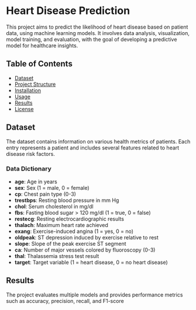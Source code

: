 # Heart Disease Prediction

This project aims to predict the likelihood of heart disease based on patient data, using machine learning models. It involves data analysis, visualization, model training, and evaluation, with the goal of developing a predictive model for healthcare insights.

## Table of Contents
- [Dataset](#dataset)
- [Project Structure](#project-structure)
- [Installation](#installation)
- [Usage](#usage)
- [Results](#results)
- [License](#license)

## Dataset

The dataset contains information on various health metrics of patients. Each entry represents a patient and includes several features related to heart disease risk factors.

### Data Dictionary
- **age**: Age in years
- **sex**: Sex (1 = male, 0 = female)
- **cp**: Chest pain type (0-3)
- **trestbps**: Resting blood pressure in mm Hg
- **chol**: Serum cholesterol in mg/dl
- **fbs**: Fasting blood sugar > 120 mg/dl (1 = true, 0 = false)
- **restecg**: Resting electrocardiographic results
- **thalach**: Maximum heart rate achieved
- **exang**: Exercise-induced angina (1 = yes, 0 = no)
- **oldpeak**: ST depression induced by exercise relative to rest
- **slope**: Slope of the peak exercise ST segment
- **ca**: Number of major vessels colored by fluoroscopy (0-3)
- **thal**: Thalassemia stress test result
- **target**: Target variable (1 = heart disease, 0 = no heart disease)

## Results

The project evaluates multiple models and provides performance metrics such as accuracy, precision, recall, and F1-score

